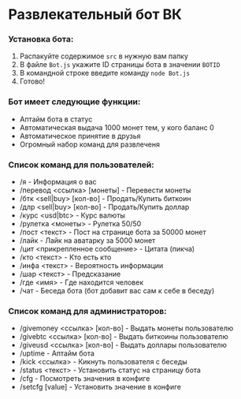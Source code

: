 # Развлекательный бот ВК

### Установка бота:
  1. Распакуйте содержимое `src` в нужную вам папку
  2. В файле `Bot.js` укажите ID страницы бота в значении `BOTID`
  3. В командной строке введите команду `node Bot.js`
  4. Готово!
 
### Бот имеет следующие функции:
* Аптайм бота в статус
* Автоматическая выдача 1000 монет тем, у кого баланс 0
* Автоматическое принятие в друзья
* Огромный набор команд для развлеченя

### Список команд для пользователей:
* /я - Информация о вас
* /перевод <ссылка> [монеты] - Перевести монеты
* /бтк <sell|buy> [кол-во] - Продать/Купить биткоин
* /длр <sell|buy> [кол-во] - Продать/Купить доллар
* /курс <usd|btc> - Курс валюты
* /рулетка <монеты> - Рулетка 50/50
* /пост <текст> - Пост на странице бота за 50000 монет
* /лайк - Лайк на аватарку за 5000 монет
* /цит <прикрепленное сообщение> - Цитата (пикча)
* /кто <текст> - Кто есть кто
* /инфа <текст> - Вероятность информации
* /шар <текст> - Предсказание
* /где <имя> - Где находится человек
* /чат - Беседа бота (бот добавит вас сам к себе в беседу)

### Список команд для администраторов:
* /givemoney <ссылка> [кол-во] - Выдать монеты пользователю
* /givebtc <ссылка> [кол-во] - Выдать биткоины пользователю
* /giveusd <ссылка> [кол-во] - Выдать доллары пользователю
* /uptime - Аптайм бота
* /kick <ссылка> - Кикнуть пользователя с беседы
* /status <текст> - Установить статус на страницу бота
* /cfg - Посмотреть значения в конфиге
* /setcfg <key> [value] - Установить значение в конфиге
